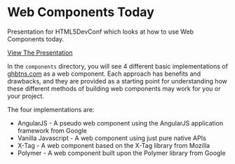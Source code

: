 # Web Components Today

Presentation for HTML5DevConf which looks at how to use Web Components today.

[View The Presentation](https://gnomeontherun.github.io/web-components-today/)

In the `components` directory, you will see 4 different basic implementations of [ghbtns.com](ghbtns.com) as a web component. Each approach has benefits and drawbacks, and they are provided as a starting point for understanding how these different methods of building web components may work for you or your project.

The four implementations are:

* AngularJS - A pseudo web component using the AngularJS application framework from Google
* Vanilla Javascript - A web component using just pure native APIs
* X-Tag - A web component based on the X-Tag library from Mozilla
* Polymer - A web component built upon the Polymer library from Google
